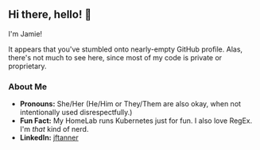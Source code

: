 ## Hi there, hello! 👋

<!--
**jftanner/jftanner** is a ✨ _special_ ✨ repository because its `README.md` (this file) appears on your GitHub profile.

Here are some ideas to get you started:

- 🔭 I’m currently working on ...
- 🌱 I’m currently learning ...
- 👯 I’m looking to collaborate on ...
- 🤔 I’m looking for help with ...
- 💬 Ask me about ...
- 📫 How to reach me: ...
- 😄 Pronouns: ...
- ⚡ Fun fact: ...
-->

I'm Jamie!

It appears that you've stumbled onto nearly-empty GitHub profile. Alas, there's not much to see here, since most of my code is private or proprietary.

### About Me
- **Pronouns:** She/Her (He/Him or They/Them are also okay, when not intentionally used disrespectfully.)
- **Fun Fact:** My HomeLab runs Kubernetes just for fun. I also love RegEx. I'm _that_ kind of nerd.
- **LinkedIn:** [jftanner][LinkedIn]

[LinkedIn]: https://www.linkedin.com/in/jftanner/
